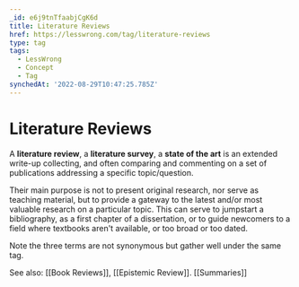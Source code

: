 ```yaml
---
_id: e6j9tnTfaabjCgK6d
title: Literature Reviews
href: https://lesswrong.com/tag/literature-reviews
type: tag
tags:
  - LessWrong
  - Concept
  - Tag
synchedAt: '2022-08-29T10:47:25.785Z'
---
```

# Literature Reviews

A **literature review**, a **literature survey**, a **state of the art** is an extended write-up collecting, and often comparing and commenting on a set of publications addressing a specific topic/question.

Their main purpose is not to present original research, nor serve as teaching material, but to provide a gateway to the latest and/or most valuable research on a particular topic. This can serve to jumpstart a bibliography, as a first chapter of a dissertation, or to guide newcomers to a field where textbooks aren't available, or too broad or too dated.

Note the three terms are not synonymous but gather well under the same tag.

See also: [[Book Reviews]], [[Epistemic Review]]. [[Summaries]]